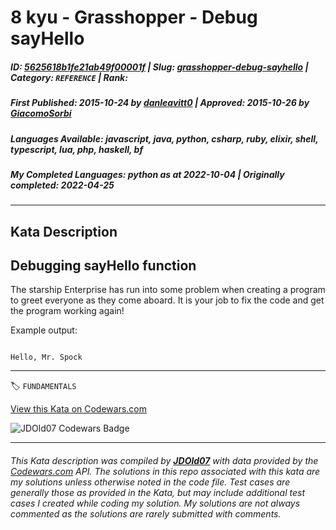 # 8 kyu - Grasshopper - Debug sayHello

##### **ID**: [5625618b1fe21ab49f00001f](https://www.codewars.com/kata/5625618b1fe21ab49f00001f) | **Slug**: [grasshopper-debug-sayhello](https://www.codewars.com/kata/5625618b1fe21ab49f00001f) | **Category**: `REFERENCE` | **Rank**: <span style="color:white">8 kyu</span>

##### **First Published**: 2015-10-24 ***by*** [danleavitt0](https://www.codewars.com/users/danleavitt0) | **Approved**: 2015-10-26 ***by*** [GiacomoSorbi](https://www.codewars.com/users/GiacomoSorbi)

##### **Languages Available**: javascript, java, python, csharp, ruby, elixir, shell, typescript, lua, php, haskell, bf

##### **My Completed Languages**: python ***as at*** 2022-10-04 | **Originally completed**: 2022-04-25

---

## Kata Description


## Debugging sayHello function



The starship Enterprise has run into some problem when creating a program to greet everyone as they come aboard. It is your job to fix the code and get the program working again!



Example output: 

```

Hello, Mr. Spock

```

---


🏷 `FUNDAMENTALS`


[View this Kata on Codewars.com](https://www.codewars.com/kata/5625618b1fe21ab49f00001f)

![](https://www.codewars.com/users/jdold07/badges/large "JDOld07 Codewars Badge")

---

###### *This Kata description was compiled by [**JDOld07**](https://tpstech.dev) with data provided by the [Codewars.com](https://www.codewars.com) API.  The solutions in this repo associated with this kata are my solutions unless otherwise noted in the code file.  Test cases are generally those as provided in the Kata, but may include additional test cases I created while coding my solution.  My solutions are not always commented as the solutions are rarely submitted with comments.*
